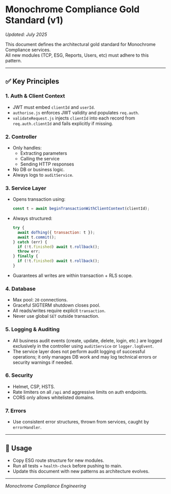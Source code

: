# Monochrome Compliance Gold Standard (v1)

_Updated: July 2025_

This document defines the architectural gold standard for Monochrome Compliance services.  
All new modules (TCP, ESG, Reports, Users, etc) must adhere to this pattern.

---

## ✅ Key Principles

### 1. Auth & Client Context

- JWT must embed `clientId` and `userId`.
- `authorise.js` enforces JWT validity and populates `req.auth`.
- `validateRequest.js` injects `clientId` into each record from `req.auth.clientId` and fails explicitly if missing.

### 2. Controller

- Only handles:
  - Extracting parameters
  - Calling the service
  - Sending HTTP responses
- No DB or business logic.
- Always logs to `auditService`.

### 3. Service Layer

- Opens transaction using:
  ```js
  const t = await beginTransactionWithClientContext(clientId);
  ```
- Always structured:
  ```js
  try {
    await doThing({ transaction: t });
    await t.commit();
  } catch (err) {
    if (!t.finished) await t.rollback();
    throw err;
  } finally {
    if (!t.finished) await t.rollback();
  }
  ```
- Guarantees all writes are within transaction + RLS scope.

### 4. Database

- Max pool: `20` connections.
- Graceful SIGTERM shutdown closes pool.
- All reads/writes require explicit `transaction`.
- Never use global `SET` outside transaction.

### 5. Logging & Auditing

- All business audit events (create, update, delete, login, etc.) are logged exclusively in the controller using `auditService` or `logger.logEvent`.
- The service layer does not perform audit logging of successful operations; it only manages DB work and may log technical errors or security warnings if needed.

### 6. Security

- Helmet, CSP, HSTS.
- Rate limiters on all `/api` and aggressive limits on auth endpoints.
- CORS only allows whitelisted domains.

### 7. Errors

- Use consistent error structures, thrown from services, caught by `errorHandler`.

---

## 🚀 Usage

- Copy ESG route structure for new modules.
- Run all tests + `health-check` before pushing to main.
- Update this document with new patterns as architecture evolves.

---

_Monochrome Compliance Engineering_
